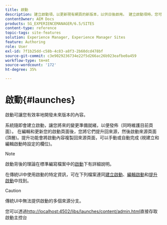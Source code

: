 ```yaml
---
title: 啟動
description: 建立啟動項，以更新現有網頁的新版本，以供日後啟用。 建立啟動項時，您可以指定標題和來源頁面。
contentOwner: AEM Docs
products: SG_EXPERIENCEMANAGER/6.5/SITES
content-type: reference
topic-tags: site-features
solution: Experience Manager, Experience Manager Sites
feature: Authoring
role: User
exl-id: 7f1b25dd-c58b-4c83-a8f3-2b60dcd478bf
source-git-commit: c3e9029236734e22f5d266ac26b923eafbe0a459
workflow-type: tm+mt
source-wordcount: '172'
ht-degree: 35%

---
```


# 啟動{#launches}

啟動可讓您有效率地開發未來版本的內容。

系統隨即會建立啟動，讓您將來的變更準備就緒，以便發佈（同時維護目前頁面）。 在編輯和更新您的啟動頁面後，您將它們提升回來源，然後啟動來源頁面 (頂層)。提升功能會將啟動內容複製回來源頁面，可以手動或自動完成 (視建立和編輯啟動時設定的欄位)。

>[!NOTE]
>
>啟動背後的理論在標準編寫檔案中的[啟動](/help/sites-authoring/launches.md)下有詳細說明。
>
>在傳統UI中使用啟動的特定資訊，可在下列檔案連同[建立啟動](/help/sites-classic-ui-authoring/classic-launches-creating.md)、[編輯啟動](/help/sites-classic-ui-authoring/classic-launches-editing.md)和[提升啟動](/help/sites-classic-ui-authoring/classic-launches-promoting.md)中找到。

>[!CAUTION]
>
>傳統UI中無法提供啟動的多個來源分支。

您可以透過[http://localhost:4502/libs/launches/content/admin.html](http://localhost:4502/libs/launches/content/admin.html)直接存取啟動主控台
